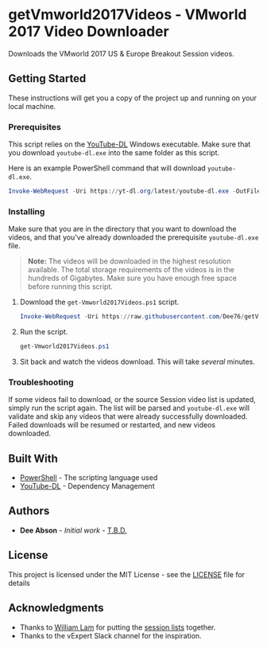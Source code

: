 # getVmworld2017Videos - VMworld 2017 Video Downloader

Downloads the VMworld 2017 US & Europe Breakout Session videos.

## Getting Started

These instructions will get you a copy of the project up and running on your local machine.

### Prerequisites

This script relies on the [YouTube-DL](https://rg3.github.io/youtube-dl/) Windows executable. Make sure that you download `youtube-dl.exe` into the same folder as this script. 

Here is an example PowerShell command that will download `youtube-dl.exe`.

```PowerShell
Invoke-WebRequest -Uri https://yt-dl.org/latest/youtube-dl.exe -OutFile youtube-dl.exe
```

### Installing

Make sure that you are in the directory that you want to download the videos,
and that you've already downloaded the prerequisite `youtube-dl.exe` file.

> **Note:** The videos will be downloaded in the highest resolution available.
 The total storage requirements of the videos is in the hundreds of Gigabytes.
 Make sure you have enough free space before running this script.

1. Download the `get-Vmworld2017Videos.ps1` script.

    ```PowerShell
    Invoke-WebRequest -Uri https://raw.githubusercontent.com/Dee76/getVmworld2017Videos/master/get-Vmworld2017Videos.ps1 -OutFile get-Vmworld2017Videos.ps1
    ```

2. Run the script.

    ```PowerShell
    get-Vmworld2017Videos.ps1
    ```

3. Sit back and watch the videos download. This will take _several_ minutes.

### Troubleshooting

If some videos fail to download, or the source Session video list is updated, simply run the script again. The list will be parsed and `youtube-dl.exe` will validate and skip any videos that were already successfully downloaded. Failed downloads will be resumed or restarted, and new videos downloaded.

## Built With

* [PowerShell](http://microsoft.com/powershell) - The scripting language used
* [YouTube-DL](https://rg3.github.io/youtube-dl/) - Dependency Management

## Authors

* **Dee Abson** - *Initial work* - [T.B.D.](https://teebeedee.org)

## License

This project is licensed under the MIT License - see the [LICENSE](LICENSE) file for details

## Acknowledgments

* Thanks to [William Lam](https://twitter.com/lamw) for putting the [session lists](https://github.com/lamw/vmworld2017-session-urls) together.
* Thanks to the vExpert Slack channel for the inspiration.
